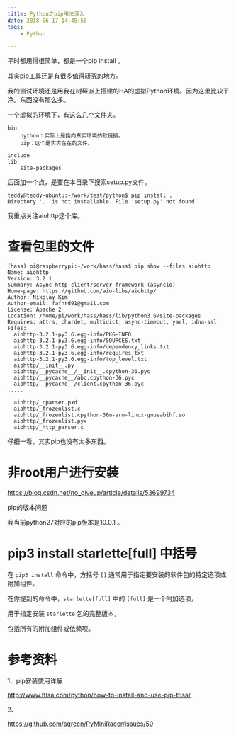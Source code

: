 ```yaml
---
title: Python之pip用法深入
date: 2018-06-17 14:45:56
tags:
	- Python

---
```




平时都用得很简单，都是一个pip install 。

其实pip工具还是有很多值得研究的地方。

我的测试环境还是用我在树莓派上搭建的HA的虚拟Python环境。因为这里比较干净。东西没有那么多。

一个虚拟的环境下，有这么几个文件夹。

```
bin
	python：实际上是指向真实环境的软链接。
	pip：这个是实实在在的文件。
	
include
lib
	site-packages
```

后面加一个点，是要在本目录下搜索setup.py文件。

```
teddy@teddy-ubuntu:~/work/test/python$ pip install .
Directory '.' is not installable. File 'setup.py' not found.
```



我重点关注aiohttp这个库。

# 查看包里的文件

```
(hass) pi@raspberrypi:~/work/hass/hass$ pip show --files aiohttp
Name: aiohttp
Version: 3.2.1
Summary: Async http client/server framework (asyncio)
Home-page: https://github.com/aio-libs/aiohttp/
Author: Nikolay Kim
Author-email: fafhrd91@gmail.com
License: Apache 2
Location: /home/pi/work/hass/hass/lib/python3.6/site-packages
Requires: attrs, chardet, multidict, async-timeout, yarl, idna-ssl
Files:
  aiohttp-3.2.1-py3.6.egg-info/PKG-INFO
  aiohttp-3.2.1-py3.6.egg-info/SOURCES.txt
  aiohttp-3.2.1-py3.6.egg-info/dependency_links.txt
  aiohttp-3.2.1-py3.6.egg-info/requires.txt
  aiohttp-3.2.1-py3.6.egg-info/top_level.txt
  aiohttp/__init__.py
  aiohttp/__pycache__/__init__.cpython-36.pyc
  aiohttp/__pycache__/abc.cpython-36.pyc
  aiohttp/__pycache__/client.cpython-36.pyc
.....

  aiohttp/_cparser.pxd
  aiohttp/_frozenlist.c
  aiohttp/_frozenlist.cpython-36m-arm-linux-gnueabihf.so
  aiohttp/_frozenlist.pyx
  aiohttp/_http_parser.c
```



仔细一看，其实pip也没有太多东西。



# 非root用户进行安装

https://blog.csdn.net/no_giveup/article/details/53699734



pip的版本问题

我当前python27对应的pip版本是10.0.1 。

# pip3 install starlette[full] 中括号

在 `pip3 install` 命令中，方括号 `[]` 通常用于指定要安装的软件包的特定选项或附加组件。

在你提到的命令中，`starlette[full]` 中的 `[full]` 是一个附加选项，

用于指定安装 `starlette` 包的完整版本，

包括所有的附加组件或依赖项。



# 参考资料

1、pip安装使用详解

http://www.ttlsa.com/python/how-to-install-and-use-pip-ttlsa/

2、

https://github.com/sqreen/PyMiniRacer/issues/50